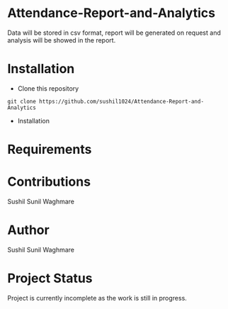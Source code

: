 # Attendance-Report-and-Analytics

Data will be stored in csv format, report will be generated on request and analysis will be showed in the report.

# Installation

- Clone this repository
```
git clone https://github.com/sushil1024/Attendance-Report-and-Analytics
```

- Installation


# Requirements

# Contributions
Sushil Sunil Waghmare

# Author
Sushil Sunil Waghmare

# Project Status
Project is currently incomplete as the work is still in progress.

